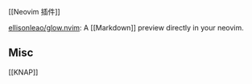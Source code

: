 

[[Neovim 插件]]


[ellisonleao/glow.nvim](https://github.com/ellisonleao/glow.nvim): A [[Markdown]] preview directly in your neovim.



## Misc

[[KNAP]]

